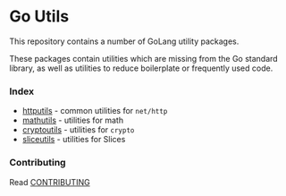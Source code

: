 # Go Utils

This repository contains a number of GoLang utility packages.

These packages contain utilities which are missing from the Go standard library,
as well as utilities to reduce boilerplate or frequently used code.

### Index

* [httputils](/pkg/httputils) - common utilities for `net/http`
* [mathutils](/pkg/mathutils) - utilities for math
* [cryptoutils](/pkg/cryptoutils) - utilities for `crypto`
* [sliceutils](/pkg/sliceutils) - utilities for Slices


### Contributing

Read [CONTRIBUTING](CONTRIBUTING.md)